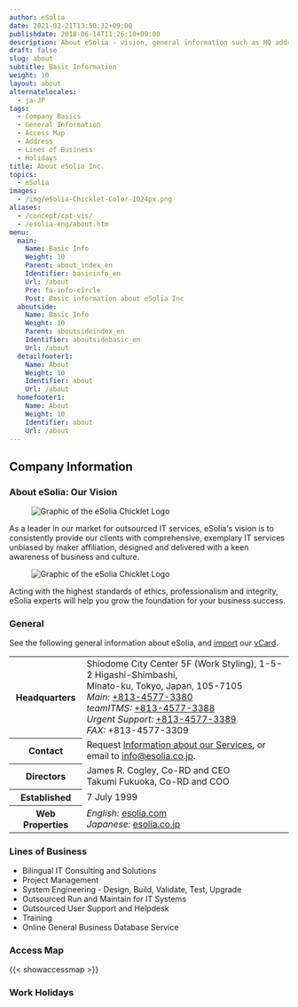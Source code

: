 ```yaml
---
author: eSolia
date: 2021-02-21T13:50:32+09:00
publishdate: 2018-06-14T11:26:10+09:00
description: About eSolia - vision, general information such as HQ address, contact information, map, directors, and lines of business.
draft: false
slug: about
subtitle: Basic Information
weight: 10
layout: about
alternatelocales:
  - ja-JP
tags:
  - Company Basics
  - General Information
  - Access Map
  - Address
  - Lines of Business
  - Holidays
title: About eSolia Inc.
topics:
  - eSolia
images:
  - /img/eSolia-Chicklet-Color-1024px.png
aliases:
  - /concept/cpt-vis/
  - /esolia-eng/about.htm
menu:
  main:
    Name: Basic Info
    Weight: 10
    Parent: about_index_en
    Identifier: basicinfo_en
    Url: /about
    Pre: fa-info-circle
    Post: Basic information about eSolia Inc
  aboutside:
    Name: Basic Info
    Weight: 10
    Parent: aboutsideindex_en    
    Identifier: aboutsidebasic_en
    Url: /about
  detailfooter1:
    Name: About
    Weight: 10
    Identifier: about
    Url: /about
  homefooter1:
    Name: About
    Weight: 10
    Identifier: about
    Url: /about  
---
```


## Company Information


### About eSolia: Our Vision

<figure class="image is-128x128 is-pulled-left is-hidden-mobile">
<img class="" data-caption="eSolia Logo" alt="Graphic of the eSolia Chicklet Logo" src="/img/eSolia-Chicklet-Color.svg" >
</figure>

As a leader in our market for outsourced IT services, eSolia's vision is to consistently provide our clients with comprehensive, exemplary IT services unbiased by maker affiliation, designed and delivered with a keen awareness of business and culture. 

<figure class="image is-256x256 is-hidden-tablet">
<img class="" data-caption="eSolia Logo" alt="Graphic of the eSolia Chicklet Logo" src="/img/eSolia-Chicklet-Color.svg" >
</figure>

Acting with the highest standards of ethics, professionalism and integrity, eSolia experts will help you grow the foundation for your business success.

### General

See the following general information about eSolia, and [import](/post/how-to-use-vcards) our [vCard](/eSolia-Contacts-vCard.vcf).

<table class="table is-striped is-hoverable is-fullwidth is-bordered is-size-7-mobile is-size-6-tablet is-size-5-desktop">
  <tbody>
    <tr>
      <th class="has-text-right is-uppercase">Headquarters</th>
      <td>Shiodome City Center 5F (Work Styling), 1-5-2 Higashi-Shimbashi, <br>
      Minato-ku, Tokyo, Japan, 105-7105<br>
    <em>Main:</em> <a href="tel:+813-4577-3380">+813-4577-3380</a><br>
    <em>teamITMS:</em> <a href="tel:+813-4577-3388">+813-4577-3388</a><br>
    <em>Urgent Support:</em> <a href="tel:+813-4577-3389">+813-4577-3389</a><br>
    <em>FAX:</em> +813-4577-3309<br></td>
    </tr>
    <tr>
      <th class="has-text-right is-uppercase">Contact</th>
      <td>Request <a href="/info-request">Information about our Services</a>, or email to <a href="mailto:info@esolia.co.jp">info@esolia.co.jp</a>.</td>
    </tr>
    <tr>
      <th class="has-text-right is-uppercase">Directors</th>
      <td>James R. Cogley, Co-RD and CEO<br>
    Takumi Fukuoka, Co-RD and COO</td>
    </tr>
    <tr>
      <th class="has-text-right is-uppercase">Established</th>
      <td>7 July 1999</td>
    </tr>
    <tr>
      <th class="has-text-right is-uppercase">Web Properties</th>
      <td><em>English:</em> <a href="https://esolia.com">esolia.com</a><br>
    <em>Japanese:</em> <a href="https://esolia.co.jp">esolia.co.jp</a></td>
    </tr>
  </tbody>
</table>

### Lines of Business
  
* Bilingual IT Consulting and Solutions
* Project Management
* System Engineering - Design, Build, Validate, Test, Upgrade
* Outsourced Run and Maintain for IT Systems
* Outsourced User Support and Helpdesk
* Training
* Online General Business Database Service
  
### Access Map
  
{{< showaccessmap >}}

### Work Holidays

<script src="https://pro.dbflex.net/secure/embed.js"
  data-url="/ev-628266/db/15331/view.aspx"></script>
